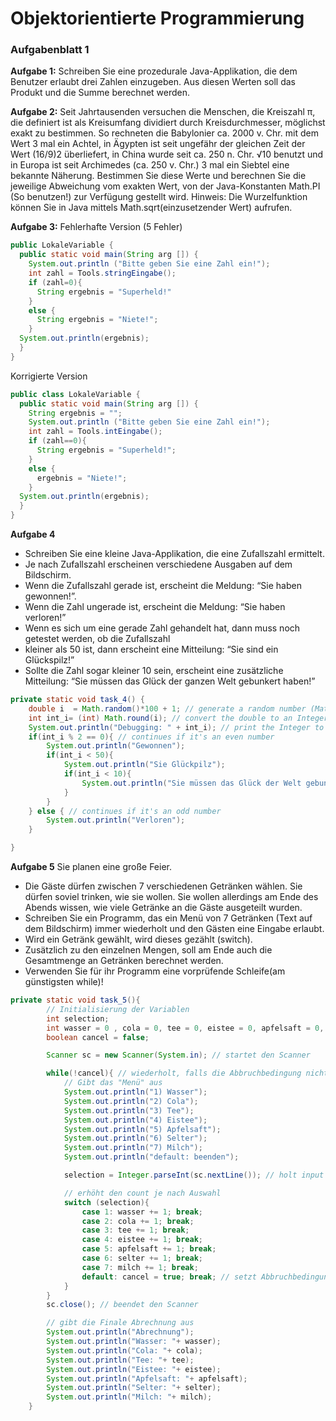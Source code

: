 # Objektorientierte Programmierung

### Aufgabenblatt 1

**Aufgabe 1:**
Schreiben Sie eine prozedurale Java-Applikation, die dem Benutzer erlaubt drei Zahlen einzugeben. Aus
diesen Werten soll das Produkt und die Summe berechnet werden.

**Aufgabe 2:**
Seit Jahrtausenden versuchen die Menschen, die Kreiszahl π, die definiert ist als Kreisumfang dividiert
durch Kreisdurchmesser, möglichst exakt zu bestimmen.
So rechneten die Babylonier ca. 2000 v. Chr. mit dem Wert 3 mal ein Achtel,
in Ägypten ist seit ungefähr der gleichen Zeit der Wert (16/9)2 überliefert,
in China wurde seit ca. 250 n. Chr. √10 benutzt
und in Europa ist seit Archimedes (ca. 250 v. Chr.) 3 mal ein Siebtel eine bekannte Näherung.
Bestimmen Sie diese Werte und berechnen Sie die jeweilige Abweichung vom exakten Wert, von der
Java-Konstanten Math.PI (So benutzen!) zur Verfügung gestellt wird. Hinweis: Die Wurzelfunktion
können Sie in Java mittels Math.sqrt(einzusetzender Wert) aufrufen.

**Aufgabe 3:**
Fehlerhafte Version (5 Fehler)
```java
public LokaleVariable {
  public static void main(String arg []) {
    System.out.println ("Bitte geben Sie eine Zahl ein!");
    int zahl = Tools.stringEingabe();
    if (zahl=0){
      String ergebnis = "Superheld!"
    }
    else {
      String ergebnis = "Niete!";
    }
  System.out.println(ergebnis);
  }
}
```
Korrigierte Version
```java
public class LokaleVariable {
  public static void main(String arg []) {
    String ergebnis = "";
    System.out.println ("Bitte geben Sie eine Zahl ein!");
    int zahl = Tools.intEingabe();
    if (zahl==0){
      String ergebnis = "Superheld!";
    }
    else {
      ergebnis = "Niete!";
    }
  System.out.println(ergebnis);
  }
}
```

**Aufgabe 4**
- Schreiben Sie eine kleine Java-Applikation, die eine Zufallszahl ermittelt.
- Je nach Zufallszahl erscheinen verschiedene Ausgaben auf dem Bildschirm.
- Wenn die Zufallszahl gerade ist, erscheint die Meldung: “Sie haben gewonnen!”.
- Wenn die Zahl ungerade ist, erscheint die Meldung: “Sie haben verloren!”
- Wenn es sich um eine gerade Zahl gehandelt hat, dann muss noch getestet werden, ob die Zufallszahl
- kleiner als 50 ist, dann erscheint eine Mitteilung: “Sie sind ein Glückspilz!”
- Sollte die Zahl sogar kleiner 10 sein, erscheint eine zusätzliche Mitteilung: “Sie müssen das Glück der ganzen Welt gebunkert haben!”
```Java
private static void task_4() {
    double i  = Math.random()*100 + 1; // generate a random number (Math.random() returns a double)
    int int_i= (int) Math.round(i); // convert the double to an Integer
    System.out.println("Debugging: " + int_i); // print the Integer to check the result
    if(int_i % 2 == 0){ // continues if it's an even number
        System.out.println("Gewonnen");
        if(int_i < 50){
            System.out.println("Sie Glückpilz");
            if(int_i < 10){
                System.out.println("Sie müssen das Glück der Welt gebunkert haben");
            }
        }
    } else { // continues if it's an odd number
        System.out.println("Verloren");
    }

}
```

**Aufgabe 5**
Sie planen eine große Feier.
- Die Gäste dürfen zwischen 7 verschiedenen Getränken wählen. Sie dürfen soviel trinken, wie sie wollen. Sie wollen allerdings am Ende des Abends wissen, wie viele Getränke an die Gäste ausgeteilt wurden.
- Schreiben Sie ein Programm, das ein Menü von 7 Getränken (Text auf dem Bildschirm) immer wiederholt und den Gästen eine Eingabe erlaubt.
- Wird ein Getränk gewählt, wird dieses gezählt (switch).
- Zusätzlich zu den einzelnen Mengen, soll am Ende auch die Gesamtmenge an Getränken berechnet werden.
-  Verwenden Sie für ihr Programm eine vorprüfende Schleife(am günstigsten while)!

```Java
private static void task_5(){
        // Initialisierung der Variablen
        int selection;
        int wasser = 0 , cola = 0, tee = 0, eistee = 0, apfelsaft = 0, selter = 0, milch = 0;
        boolean cancel = false;

        Scanner sc = new Scanner(System.in); // startet den Scanner

        while(!cancel){ // wiederholt, falls die Abbruchbedingung nicht erfüllt ist
            // Gibt das "Menü" aus
            System.out.println("1) Wasser");
            System.out.println("2) Cola");
            System.out.println("3) Tee");
            System.out.println("4) Eistee");
            System.out.println("5) Apfelsaft");
            System.out.println("6) Selter");
            System.out.println("7) Milch");
            System.out.println("default: beenden");

            selection = Integer.parseInt(sc.nextLine()); // holt input und wandelt in Integer um

            // erhöht den count je nach Auswahl
            switch (selection){
                case 1: wasser += 1; break;
                case 2: cola += 1; break;
                case 3: tee += 1; break;
                case 4: eistee += 1; break;
                case 5: apfelsaft += 1; break;
                case 6: selter += 1; break;
                case 7: milch += 1; break;
                default: cancel = true; break; // setzt Abbruchbedingung auf wahr, um die Schleife  zu beenden
            }
        }
        sc.close(); // beendet den Scanner

        // gibt die Finale Abrechnung aus
        System.out.println("Abrechnung");
        System.out.println("Wasser: "+ wasser);
        System.out.println("Cola: "+ cola);
        System.out.println("Tee: "+ tee);
        System.out.println("Eistee: "+ eistee);
        System.out.println("Apfelsaft: "+ apfelsaft);
        System.out.println("Selter: "+ selter);
        System.out.println("Milch: "+ milch);
    }
```
